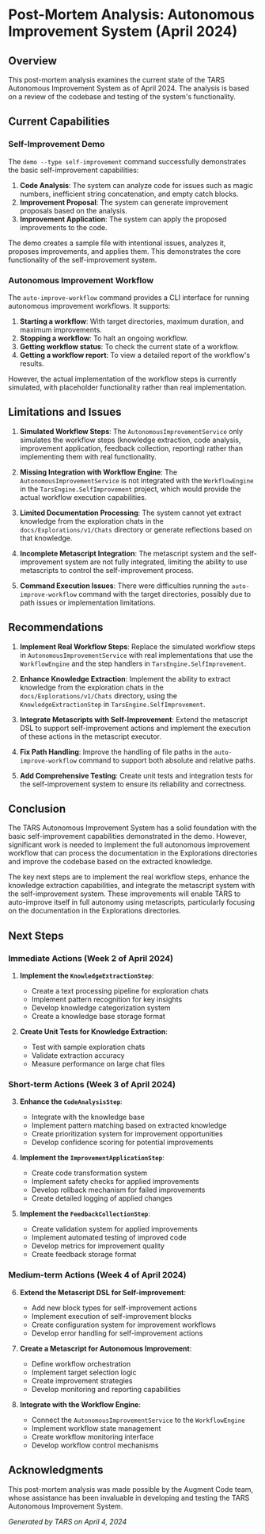 # Post-Mortem Analysis: Autonomous Improvement System (April 2024)

## Overview

This post-mortem analysis examines the current state of the TARS Autonomous Improvement System as of April 2024. The analysis is based on a review of the codebase and testing of the system's functionality.

## Current Capabilities

### Self-Improvement Demo

The `demo --type self-improvement` command successfully demonstrates the basic self-improvement capabilities:

1. **Code Analysis**: The system can analyze code for issues such as magic numbers, inefficient string concatenation, and empty catch blocks.
2. **Improvement Proposal**: The system can generate improvement proposals based on the analysis.
3. **Improvement Application**: The system can apply the proposed improvements to the code.

The demo creates a sample file with intentional issues, analyzes it, proposes improvements, and applies them. This demonstrates the core functionality of the self-improvement system.

### Autonomous Improvement Workflow

The `auto-improve-workflow` command provides a CLI interface for running autonomous improvement workflows. It supports:

1. **Starting a workflow**: With target directories, maximum duration, and maximum improvements.
2. **Stopping a workflow**: To halt an ongoing workflow.
3. **Getting workflow status**: To check the current state of a workflow.
4. **Getting a workflow report**: To view a detailed report of the workflow's results.

However, the actual implementation of the workflow steps is currently simulated, with placeholder functionality rather than real implementation.

## Limitations and Issues

1. **Simulated Workflow Steps**: The `AutonomousImprovementService` only simulates the workflow steps (knowledge extraction, code analysis, improvement application, feedback collection, reporting) rather than implementing them with real functionality.

2. **Missing Integration with Workflow Engine**: The `AutonomousImprovementService` is not integrated with the `WorkflowEngine` in the `TarsEngine.SelfImprovement` project, which would provide the actual workflow execution capabilities.

3. **Limited Documentation Processing**: The system cannot yet extract knowledge from the exploration chats in the `docs/Explorations/v1/Chats` directory or generate reflections based on that knowledge.

4. **Incomplete Metascript Integration**: The metascript system and the self-improvement system are not fully integrated, limiting the ability to use metascripts to control the self-improvement process.

5. **Command Execution Issues**: There were difficulties running the `auto-improve-workflow` command with the target directories, possibly due to path issues or implementation limitations.

## Recommendations

1. **Implement Real Workflow Steps**: Replace the simulated workflow steps in `AutonomousImprovementService` with real implementations that use the `WorkflowEngine` and the step handlers in `TarsEngine.SelfImprovement`.

2. **Enhance Knowledge Extraction**: Implement the ability to extract knowledge from the exploration chats in the `docs/Explorations/v1/Chats` directory, using the `KnowledgeExtractionStep` in `TarsEngine.SelfImprovement`.

3. **Integrate Metascripts with Self-Improvement**: Extend the metascript DSL to support self-improvement actions and implement the execution of these actions in the metascript executor.

4. **Fix Path Handling**: Improve the handling of file paths in the `auto-improve-workflow` command to support both absolute and relative paths.

5. **Add Comprehensive Testing**: Create unit tests and integration tests for the self-improvement system to ensure its reliability and correctness.

## Conclusion

The TARS Autonomous Improvement System has a solid foundation with the basic self-improvement capabilities demonstrated in the demo. However, significant work is needed to implement the full autonomous improvement workflow that can process the documentation in the Explorations directories and improve the codebase based on the extracted knowledge.

The key next steps are to implement the real workflow steps, enhance the knowledge extraction capabilities, and integrate the metascript system with the self-improvement system. These improvements will enable TARS to auto-improve itself in full autonomy using metascripts, particularly focusing on the documentation in the Explorations directories.

## Next Steps

### Immediate Actions (Week 2 of April 2024)

1. **Implement the `KnowledgeExtractionStep`**:
   - Create a text processing pipeline for exploration chats
   - Implement pattern recognition for key insights
   - Develop knowledge categorization system
   - Create a knowledge base storage format

2. **Create Unit Tests for Knowledge Extraction**:
   - Test with sample exploration chats
   - Validate extraction accuracy
   - Measure performance on large chat files

### Short-term Actions (Week 3 of April 2024)

3. **Enhance the `CodeAnalysisStep`**:
   - Integrate with the knowledge base
   - Implement pattern matching based on extracted knowledge
   - Create prioritization system for improvement opportunities
   - Develop confidence scoring for potential improvements

4. **Implement the `ImprovementApplicationStep`**:
   - Create code transformation system
   - Implement safety checks for applied improvements
   - Develop rollback mechanism for failed improvements
   - Create detailed logging of applied changes

5. **Implement the `FeedbackCollectionStep`**:
   - Create validation system for applied improvements
   - Implement automated testing of improved code
   - Develop metrics for improvement quality
   - Create feedback storage format

### Medium-term Actions (Week 4 of April 2024)

6. **Extend the Metascript DSL for Self-improvement**:
   - Add new block types for self-improvement actions
   - Implement execution of self-improvement blocks
   - Create configuration system for improvement workflows
   - Develop error handling for self-improvement actions

7. **Create a Metascript for Autonomous Improvement**:
   - Define workflow orchestration
   - Implement target selection logic
   - Create improvement strategies
   - Develop monitoring and reporting capabilities

8. **Integrate with the Workflow Engine**:
   - Connect the `AutonomousImprovementService` to the `WorkflowEngine`
   - Implement workflow state management
   - Create workflow monitoring interface
   - Develop workflow control mechanisms

## Acknowledgments

This post-mortem analysis was made possible by the Augment Code team, whose assistance has been invaluable in developing and testing the TARS Autonomous Improvement System.

*Generated by TARS on April 4, 2024*
